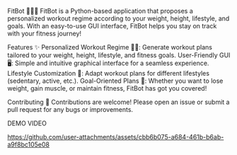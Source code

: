 FitBot 🏋️‍♂️🤖
FitBot is a Python-based application that proposes a personalized workout regime according to your weight, height, lifestyle, and goals. With an easy-to-use GUI interface, FitBot helps you stay on track with your fitness journey!

Features ✨
Personalized Workout Regime 🏃‍♂️: Generate workout plans tailored to your weight, height, lifestyle, and fitness goals.
User-Friendly GUI 🖥️: Simple and intuitive graphical interface for a seamless experience.
Lifestyle Customization 🌱: Adapt workout plans for different lifestyles (sedentary, active, etc.).
Goal-Oriented Plans 🎯: Whether you want to lose weight, gain muscle, or maintain fitness, FitBot has got you covered!

Contributing 🤝
Contributions are welcome! Please open an issue or submit a pull request for any bugs or improvements.

DEMO VIDEO

https://github.com/user-attachments/assets/cbb6b075-a684-461b-b6ab-a9f8bc105e08

